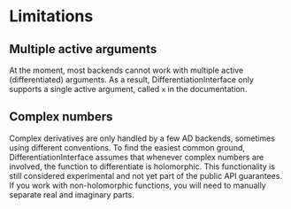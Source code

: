 # Limitations

## Multiple active arguments

At the moment, most backends cannot work with multiple active (differentiated) arguments.
As a result, DifferentiationInterface only supports a single active argument, called `x` in the documentation.

## Complex numbers

Complex derivatives are only handled by a few AD backends, sometimes using different conventions.
To find the easiest common ground, DifferentiationInterface assumes that whenever complex numbers are involved, the function to differentiate is holomorphic.
This functionality is still considered experimental and not yet part of the public API guarantees.
If you work with non-holomorphic functions, you will need to manually separate real and imaginary parts.
